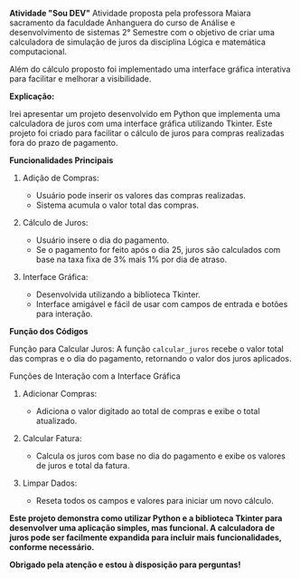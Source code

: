 **Atividade "Sou DEV"**
Atividade proposta pela professora Maiara sacramento da faculdade Anhanguera do curso de Análise e desenvolvimento de sistemas 2° Semestre com o objetivo de criar uma calculadora de simulação de juros da disciplina Lógica e matemática computacional.
   
Além do cálculo proposto foi implementado uma interface gráfica interativa para facilitar e melhorar a visibilidade.

**Explicação:**

Irei apresentar um projeto desenvolvido em Python que implementa uma calculadora de juros com uma interface gráfica utilizando Tkinter. Este projeto foi criado para facilitar o cálculo de juros para compras realizadas fora do prazo de pagamento.

**Funcionalidades Principais**

1. Adição de Compras:
   - Usuário pode inserir os valores das compras realizadas.
   - Sistema acumula o valor total das compras.
   
2. Cálculo de Juros:
   - Usuário insere o dia do pagamento.
   - Se o pagamento for feito após o dia 25, juros são calculados com base na taxa fixa de 3% mais 1% por dia de atraso.
   
3. Interface Gráfica:
   - Desenvolvida utilizando a biblioteca Tkinter.
   - Interface amigável e fácil de usar com campos de entrada e botões para interação.

**Função dos Códigos**

Função para Calcular Juros:
A função `calcular_juros` recebe o valor total das compras e o dia do pagamento, retornando o valor dos juros aplicados.


Funções de Interação com a Interface Gráfica
1. Adicionar Compras:
   - Adiciona o valor digitado ao total de compras e exibe o total atualizado.
   
2. Calcular Fatura:
   - Calcula os juros com base no dia do pagamento e exibe os valores de juros e total da fatura.
   
3. Limpar Dados:
   - Reseta todos os campos e valores para iniciar um novo cálculo.
  
**Este projeto demonstra como utilizar Python e a biblioteca Tkinter para desenvolver uma aplicação simples, mas funcional. A calculadora de juros pode ser facilmente expandida para incluir mais funcionalidades, conforme necessário.**

**Obrigado pela atenção e estou à disposição para perguntas!**



